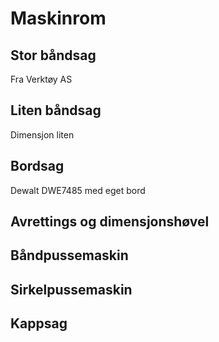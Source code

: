 # Maskinrom

## Stor båndsag
Fra Verktøy AS

## Liten båndsag
Dimensjon liten

## Bordsag
Dewalt DWE7485 med eget bord

## Avrettings og dimensjonshøvel

## Båndpussemaskin

## Sirkelpussemaskin

## Kappsag
